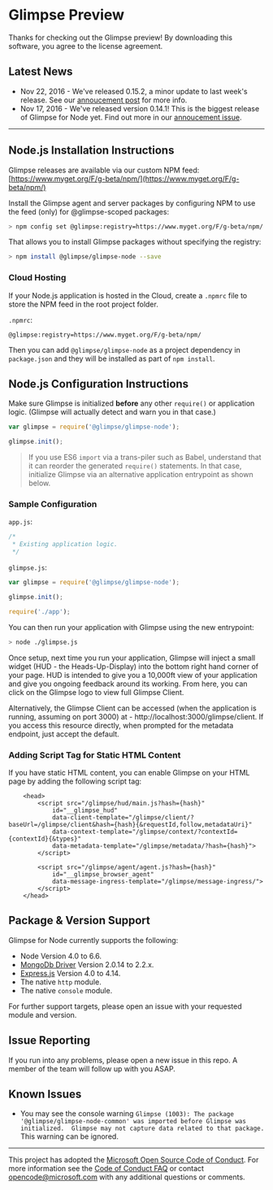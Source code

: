 # Glimpse Preview

Thanks for checking out the Glimpse preview! By downloading this software, you agree to the license agreement.

## Latest News

- Nov 22, 2016 - We've released 0.15.2, a minor update to last week's release. See our [annoucement post](https://github.com/Glimpse/Home/issues/82) for more info.
- Nov 17, 2016 - We've released version 0.14.1! This is the biggest release of Glimpse for Node yet. Find out more in our [annoucement issue](https://github.com/Glimpse/Home/issues/75).

---

## Node.js Installation Instructions

Glimpse releases are available via our custom NPM feed: [https://www.myget.org/F/g-beta/npm/](https://www.myget.org/F/g-beta/npm/)

Install the Glimpse agent and server packages by configuring NPM to use the feed (only) for @glimpse-scoped packages:

```bash 
> npm config set @glimpse:registry=https://www.myget.org/F/g-beta/npm/
```
 
That allows you to install Glimpse packages without specifying the registry:
 
```bash
> npm install @glimpse/glimpse-node --save
```

### Cloud Hosting 

If your Node.js application is hosted in the Cloud, create a `.npmrc` file to store the NPM feed in the root project folder.

`.npmrc`:

```text
@glimpse:registry=https://www.myget.org/F/g-beta/npm/
```

Then you can add `@glimpse/glimpse-node` as a project dependency in `package.json` and they will be installed as part of `npm install`. 

## Node.js Configuration Instructions

Make sure Glimpse is initialized **before** any other `require()` or application logic.  (Glimpse will actually detect and warn you in that case.)

```javascript 
var glimpse = require('@glimpse/glimpse-node');

glimpse.init();
```

> If you use ES6 `import` via a trans-piler such as Babel, understand that it can reorder the generated `require()` statements. In that case, initialize Glimpse via an alternative application entrypoint as shown below.

### Sample Configuration

`app.js`:

```javascript
/*
 * Existing application logic.
 */
```

`glimpse.js`:

```javascript 
var glimpse = require('@glimpse/glimpse-node');

glimpse.init();

require('./app');
```

You can then run your application with Glimpse using the new entrypoint:

```bash
> node ./glimpse.js
```

Once setup, next time you run your application, Glimpse will inject a small widget (HUD - the Heads-Up-Display) into the bottom right hand corner of your page. HUD is intended to give you a 10,000ft view of your application and give you ongoing feedback around its working. From here, you can click on the Glimpse logo to view full Glimpse Client. 

Alternatively, the Glimpse Client can be accessed (when the application is running, assuming on port 3000) at - http://localhost:3000/glimpse/client. If you access this resource directly, when prompted for the metadata endpoint, just accept the default.

### Adding Script Tag for Static HTML Content

If you have static HTML content, you can enable Glimpse on your HTML page by adding the following script tag:
```
    <head>
        <script src="/glimpse/hud/main.js?hash={hash}" 
            id="__glimpse_hud" 
            data-client-template="/glimpse/client/?baseUrl=/glimpse/client&hash={hash}{&requestId,follow,metadataUri}" 
            data-context-template="/glimpse/context/?contextId={contextId}{&types}" 
            data-metadata-template="/glimpse/metadata/?hash={hash}">
        </script>

        <script src="/glimpse/agent/agent.js?hash={hash}"
            id="__glimpse_browser_agent"
            data-message-ingress-template="/glimpse/message-ingress/">
        </script>
    </head>
```

## Package & Version Support

Glimpse for Node currently supports the following:
- Node Version 4.0 to 6.6.
- [MongoDb Driver](https://www.npmjs.com/package/mongodb) Version 2.0.14 to 2.2.x.
- [Express.js](https://www.npmjs.com/package/express) Version 4.0 to 4.14.
- The native `http` module.
- The native `console` module.

For further support targets, please open an issue with your requested module and version.

## Issue Reporting

If you run into any problems, please open a new issue in this repo. A member of the team will follow up with you ASAP.


## Known Issues

 - You may see the console warning `Glimpse (1003): The package '@glimpse/glimpse-node-common' was imported before Glimpse was initialized.  Glimpse may not capture data related to that package.`  This warning can be ignored.

---

This project has adopted the [Microsoft Open Source Code of Conduct](https://opensource.microsoft.com/codeofconduct/). For more information see the [Code of Conduct FAQ](https://opensource.microsoft.com/codeofconduct/faq/) or contact [opencode@microsoft.com](mailto:opencode@microsoft.com) with any additional questions or comments.
